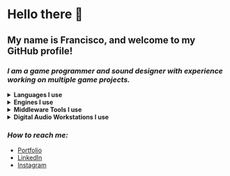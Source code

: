 # Hello there 👋

## My name is Francisco, and welcome to my GitHub profile!

### ***I am a game programmer and sound designer with experience working on multiple game projects.***

<details>
  <summary><b>Languages I use</b></summary>
  <ul>
    <li>C++</li>
    <li>C#</li>
  </ul>
</details>

<details>
  <summary><b>Engines I use</b></summary>
  <ul>
    <li>Unity</li>
    <li>Unreal Engine</li>
  </ul>
</details>

<details>
  <summary><b>Middleware Tools I use</b></summary>
  <ul>
    <li>Wwise</li>
    <li>FMOD</li>
  </ul>
</details>

<details>
  <summary><b>Digital Audio Workstations I use</b></summary>
  <ul>
    <li>Pro Tools</li>
    <li>Nuendo</li>
    <li>Logic Pro X</li>
  </ul>
</details>

### ***How to reach me:***
+ [Portfolio](https://www.jf-castillo.com)
+ [LinkedIn](https://www.linkedin.com/in/jf-castillo)
+ [Instagram](https://www.instagram.com/frnk.dev/)




<!--
**frank-castillo/frank-castillo** is a ✨ _special_ ✨ repository because its `README.md` (this file) appears on your GitHub profile.

<picture>
  <source media="(prefers-color-scheme: dark)" srcset="https://github.com/frank-castillo/frank-castillo/assets/78894868/884bbabc-c38d-41ea-9d77-8d22e42cd070">
  <source media="(prefers-color-scheme: light)" srcset="https://github.com/frank-castillo/frank-castillo/assets/78894868/695911a1-5e94-42a2-af61-160e36661e35">
  <img alt="Shows an illustrated sun in light mode and a moon with stars in dark mode." src="https://github.com/frank-castillo/frank-castillo/assets/78894868/695911a1-5e94-42a2-af61-160e36661e35">
</picture>

Here are some ideas to get you started:

- 🔭 I’m currently working on ...
- 🌱 I’m currently learning ...
- 👯 I’m looking to collaborate on ...![SadHank](https://github.com/frank-castillo/frank-castillo/assets/78894868/884bbabc-c38d-41ea-9d77-8d22e42cd070)

- 🤔 I’m looking for help with ...
- 💬 Ask me about ...![HappyHank](https://github.com/frank-castillo/frank-castillo/assets/78894868/695911a1-5e94-42a2-af61-160e36661e35)

- 📫 How to reach me: ...
- 😄 Pronouns: ...
- ⚡ Fun fact: ...
-->
